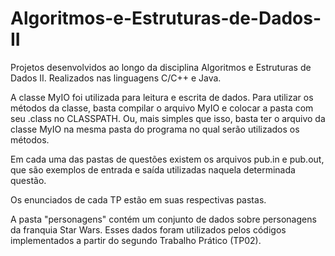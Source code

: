 # Algoritmos-e-Estruturas-de-Dados-II
Projetos desenvolvidos ao longo da disciplina Algoritmos e Estruturas de Dados II. Realizados nas linguagens C/C++ e Java.

A classe MyIO foi utilizada para leitura e escrita de dados. Para utilizar os métodos da classe, basta compilar o arquivo MyIO e colocar a pasta com seu .class no CLASSPATH. Ou, mais simples que isso, basta ter o arquivo da classe MyIO na mesma pasta do programa no qual serão utilizados os métodos.

Em cada uma das pastas de questões existem os arquivos pub.in e pub.out, que são exemplos de entrada e saída utilizadas naquela determinada questão.

Os enunciados de cada TP estão em suas respectivas pastas.

A pasta "personagens" contém um conjunto de dados sobre personagens da franquia Star Wars. Esses dados foram utilizados pelos códigos implementados a partir do segundo Trabalho Prático (TP02). 
